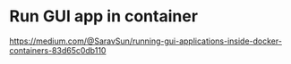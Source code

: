 # Run GUI app in container

https://medium.com/@SaravSun/running-gui-applications-inside-docker-containers-83d65c0db110
